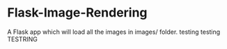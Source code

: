 # Flask-Image-Rendering
A Flask app which will load all the images in images/ folder.
testing testing
TESTRING
